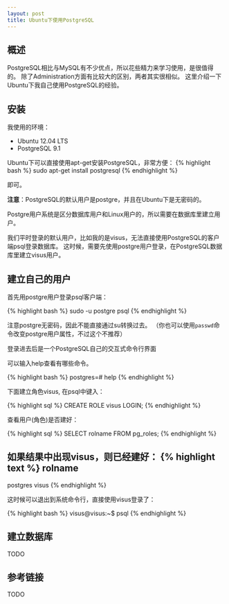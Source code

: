 ```yaml
---
layout: post
title: Ubuntu下使用PostgreSQL
---
```


## 概述

PostgreSQL相比与MySQL有不少优点，所以花些精力来学习使用，是很值得的。
除了Administration方面有比较大的区别，两者其实很相似。
这里介绍一下Ubuntu下我自己使用PostgreSQL的经验。


## 安装

我使用的环境：

* Ubuntu 12.04 LTS
* PostgreSQL 9.1

Ubuntu下可以直接使用apt-get安装PostgreSQL，非常方便：
{% highlight bash %}
sudo apt-get install postgresql
{% endhighlight %}

即可。

**注意**：PostgreSQL的默认用户是postgre，并且在Ubuntu下是无密码的。

Postgre用户系统是区分数据库用户和Linux用户的，所以需要在数据库里建立用户。

我们平时登录的默认用户，比如我的是visus，无法直接使用PostgreSQL的客户端psql登录数据库。
这时候，需要先使用postgre用户登录，在PostgreSQL数据库里建立visus用户。

## 建立自己的用户

首先用postgre用户登录psql客户端：

{% highlight bash %}
sudo -u postgre psql
{% endhighlight %}

注意postgre无密码，因此不能直接通过su转换过去。
（你也可以使用`passwd`命令改变postgre用户属性，不过这个不推荐）

登录进去后是一个PostgreSQL自己的交互式命令行界面

可以输入help查看有哪些命令。

{% highlight bash %}
postgres=# help
{% endhighlight %}

下面建立角色visus, 在psql中键入：

{% highlight sql %}
CREATE ROLE visus LOGIN;
{% endhighlight %}

查看用户(角色)是否建好：

{% highlight sql %}
SELECT rolname FROM pg_roles;
{% endhighlight %} <!--_-->

如果结果中出现visus，则已经建好：
{% highlight text %}
rolname
----------
postgres
visus
{% endhighlight %}

这时候可以退出到系统命令行，直接使用visus登录了：

{% highlight bash %}
visus@visus:~$ psql
{% endhighlight %}

## 建立数据库

TODO


## 参考链接

TODO










